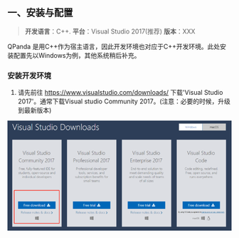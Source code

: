 ## 一、安装与配置
> **开发语言**：C++.
> **平台**：Visual Studio 2017(推荐)
> **版本**：XXX

QPanda 是用C++作为宿主语言，因此开发环境也对应于C++开发环境。此处安装配置先以Windows为例，其他系统稍后补充。

###	安装开发环境
1.	 请先前往 https://www.visualstudio.com/downloads/ 下载'Visual Studio 2017'。通常下载Visual studio Community 2017。(注意：必要的时候，升级到最新版本)

![open1](/QPanda-2.0.Documentation/img/1.1software.png)

